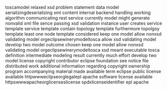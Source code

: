 toscamodel relaxed xsd problem statement data model serializingdeserializing xml content internal backend handling working algorithm communicating rest service currently model might generate nonvalid xml file sence passing xsd validation instance user creates service template service template contain topology template furthermore topolgoy template least one node template considered keep one model allow nonxsd validating model orgeclipsewinerymodeltosca allow xsd validating model develop two model outcome chosen keep one model allow nonxsd validating model orgeclipsewinerymodeltosca xsd meant executable tosca definition intermediate modeling result currently much effort develop two model license copyright contributor eclipse foundation see notice file distributed work additional information regarding copyright ownership program accompanying material made available term eclipse public license available httpwwweclipseorglegalepl apache software license available httpswwwapacheorglicenseslicense spdxlicenseidentifier epl apache